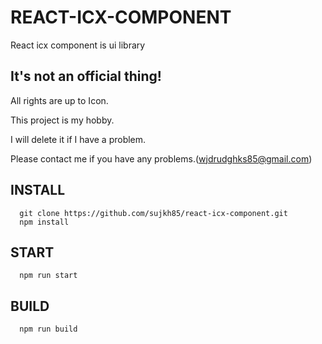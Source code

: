 # REACT-ICX-COMPONENT

React icx component is ui library

## It's not an official thing!

All rights are up to Icon.

This project is my hobby.

I will delete it if I have a problem.

Please contact me if you have any problems.(wjdrudghks85@gmail.com)

## INSTALL
```
  git clone https://github.com/sujkh85/react-icx-component.git
  npm install
```

## START

```
  npm run start
```

## BUILD

```
  npm run build
```



